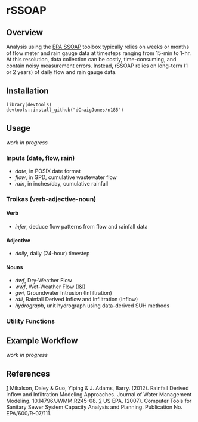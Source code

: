 # rSSOAP

## Overview
Analysis using the [EPA SSOAP](https://www.epa.gov/water-research/sanitary-sewer-overflow-analysis-and-planning-ssoap-toolbox) toolbox typically relies on weeks or months of flow meter and rain gauge data at timesteps ranging from 15-min to 1-hr. At this resolution, data collection can be costly, time-consuming, and contain noisy measurement errors.  Instead, rSSOAP relies on long-term (1 or 2 years) of daily flow and rain gauge data.

## Installation
```
library(devtools)
devtools::install_github("dCraigJones/n185")
```

## Usage
*work in progress*
  
  
### Inputs (date, flow, rain)
  - _date_, in POSIX date format
  - _flow_, in GPD, cumulative wastewater flow
  - _rain_, in inches/day, cumulative rainfall
  
  
### Troikas (verb-adjective-noun)

#### Verb
  - _infer_, deduce flow patterns from flow and rainfall data

#### Adjective
  - _daily_, daily (24-hour) timestep

#### Nouns
  - _dwf_, Dry-Weather Flow
  - _wwf_, Wet-Weather Flow (I&I)
  - _gwi_, Groundwater Intrusion (Infiltration)
  - _rdii_, Rainfall Derived Inflow and Infiltration (Inflow)
  - _hydrograph_, unit hydrograph using data-derived SUH methods
  
### Utility Functions

  

## Example Workflow

*work in progress*



## References

[1](https://www.researchgate.net/publication/287852048_Rainfall_Derived_Inflow_and_Infiltration_Modeling_Approaches) Mikalson, Daley & Guo, Yiping & J. Adams, Barry. (2012). Rainfall Derived Inflow and Infiltration Modeling Approaches. Journal of Water Management Modeling. 10.14796/JWMM.R245-08. 
[2](https://nepis.epa.gov/Adobe/PDF/P1008BBP.pdf) US EPA. (2007). Computer Tools for Sanitary Sewer System Capacity Analysis and Planning. Publication No. EPA/600/R-07/111.
